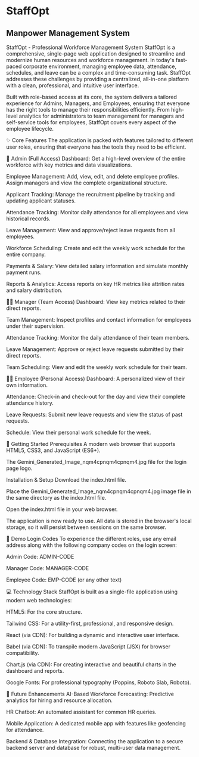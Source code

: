 # StaffOpt
## Manpower Management System
StaffOpt - Professional Workforce Management System
StaffOpt is a comprehensive, single-page web application designed to streamline and modernize human resources and workforce management. In today's fast-paced corporate environment, managing employee data, attendance, schedules, and leave can be a complex and time-consuming task. StaffOpt addresses these challenges by providing a centralized, all-in-one platform with a clean, professional, and intuitive user interface.

Built with role-based access at its core, the system delivers a tailored experience for Admins, Managers, and Employees, ensuring that everyone has the right tools to manage their responsibilities efficiently. From high-level analytics for administrators to team management for managers and self-service tools for employees, StaffOpt covers every aspect of the employee lifecycle.

✨ Core Features
The application is packed with features tailored to different user roles, ensuring that everyone has the tools they need to be efficient.

👤 Admin (Full Access)
Dashboard: Get a high-level overview of the entire workforce with key metrics and data visualizations.

Employee Management: Add, view, edit, and delete employee profiles. Assign managers and view the complete organizational structure.

Applicant Tracking: Manage the recruitment pipeline by tracking and updating applicant statuses.

Attendance Tracking: Monitor daily attendance for all employees and view historical records.

Leave Management: View and approve/reject leave requests from all employees.

Workforce Scheduling: Create and edit the weekly work schedule for the entire company.

Payments & Salary: View detailed salary information and simulate monthly payment runs.

Reports & Analytics: Access reports on key HR metrics like attrition rates and salary distribution.

👨‍💼 Manager (Team Access)
Dashboard: View key metrics related to their direct reports.

Team Management: Inspect profiles and contact information for employees under their supervision.

Attendance Tracking: Monitor the daily attendance of their team members.

Leave Management: Approve or reject leave requests submitted by their direct reports.

Team Scheduling: View and edit the weekly work schedule for their team.

👩‍💻 Employee (Personal Access)
Dashboard: A personalized view of their own information.

Attendance: Check-in and check-out for the day and view their complete attendance history.

Leave Requests: Submit new leave requests and view the status of past requests.

Schedule: View their personal work schedule for the week.

🚀 Getting Started
Prerequisites
A modern web browser that supports HTML5, CSS3, and JavaScript (ES6+).

The Gemini_Generated_Image_nqm4cpnqm4cpnqm4.jpg file for the login page logo.

Installation & Setup
Download the index.html file.

Place the Gemini_Generated_Image_nqm4cpnqm4cpnqm4.jpg image file in the same directory as the index.html file.

Open the index.html file in your web browser.

The application is now ready to use. All data is stored in the browser's local storage, so it will persist between sessions on the same browser.

🔑 Demo Login Codes
To experience the different roles, use any email address along with the following company codes on the login screen:

Admin Code: ADMIN-CODE

Manager Code: MANAGER-CODE

Employee Code: EMP-CODE (or any other text)

💻 Technology Stack
StaffOpt is built as a single-file application using modern web technologies:

HTML5: For the core structure.

Tailwind CSS: For a utility-first, professional, and responsive design.

React (via CDN): For building a dynamic and interactive user interface.

Babel (via CDN): To transpile modern JavaScript (JSX) for browser compatibility.

Chart.js (via CDN): For creating interactive and beautiful charts in the dashboard and reports.

Google Fonts: For professional typography (Poppins, Roboto Slab, Roboto).

🔮 Future Enhancements
AI-Based Workforce Forecasting: Predictive analytics for hiring and resource allocation.

HR Chatbot: An automated assistant for common HR queries.

Mobile Application: A dedicated mobile app with features like geofencing for attendance.

Backend & Database Integration: Connecting the application to a secure backend server and database for robust, multi-user data management.

